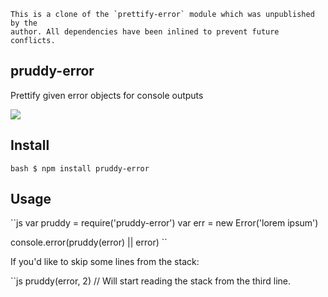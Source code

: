 ```
This is a clone of the `prettify-error` module which was unpublished by the
author. All dependencies have been inlined to prevent future conflicts.
```

## pruddy-error

Prettify given error objects for console outputs

![](https://i.cloudup.com/Vt6PAM3yDA.png)

## Install

``bash
$ npm install pruddy-error
``

## Usage

``js
var pruddy = require('pruddy-error')
var err = new Error('lorem ipsum')

console.error(pruddy(error) || error)
``

If you'd like to skip some lines from the stack:

``js
pruddy(error, 2) // Will start reading the stack from the third line.
```
